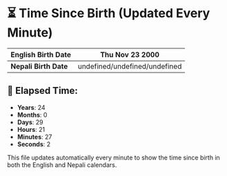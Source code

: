 # ⏳ Time Since Birth (Updated Every Minute)

| **English Birth Date** | Thu Nov 23 2000 |
|------------------------|-------------------------------------|
| **Nepali Birth Date**  | undefined/undefined/undefined                  |

## 📅 Elapsed Time:

- **Years**: 24
- **Months**: 0
- **Days**: 29
- **Hours**: 21
- **Minutes**: 27
- **Seconds**: 2

This file updates automatically every minute to show the time since birth in both the English and Nepali calendars.